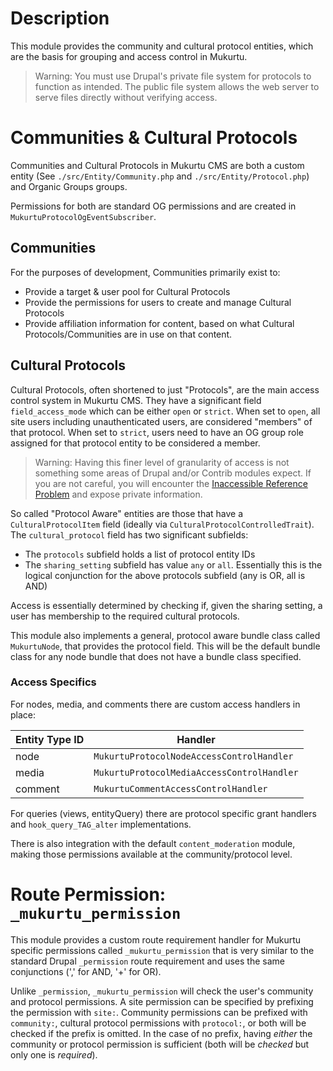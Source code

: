 # Description
This module provides the community and cultural protocol entities, which are the basis for grouping and access control in Mukurtu.

> Warning: You must use Drupal's private file system for protocols to function as intended. The public file system allows the web server to serve files directly without verifying access.

# Communities & Cultural Protocols
Communities and Cultural Protocols in Mukurtu CMS are both a custom entity (See `./src/Entity/Community.php` and `./src/Entity/Protocol.php`) and Organic Groups groups.

Permissions for both are standard OG permissions and are created in `MukurtuProtocolOgEventSubscriber`.

## Communities
For the purposes of development, Communities primarily exist to:

* Provide a target & user pool for Cultural Protocols
* Provide the permissions for users to create and manage Cultural Protocols
* Provide affiliation information for content, based on what Cultural Protocols/Communities are in use on that content.

## Cultural Protocols
Cultural Protocols, often shortened to just "Protocols", are the main access control system in Mukurtu CMS. They have a significant field `field_access_mode` which can be either `open` or `strict`. When set to `open`, all site users including unauthenticated users, are considered "members" of that protocol. When set to `strict`, users need to have an OG group role assigned for that protocol entity to be considered a member.

> Warning: Having this finer level of granularity of access is not something some areas of Drupal and/or Contrib modules expect. If you are not careful, you will encounter the [Inaccessible Reference Problem](https://github.com/WSU-CDSC/mukurtu-cms/discussions/35) and expose private information.

So called "Protocol Aware" entities are those that have a `CulturalProtocolItem` field (ideally via `CulturalProtocolControlledTrait`). The `cultural_protocol` field has two significant subfields:

* The `protocols` subfield holds a list of protocol entity IDs
* The `sharing_setting` subfield has value `any` or `all`. Essentially this is the logical conjunction for the above protocols subfield (any is OR, all is AND)

Access is essentially determined by checking if, given the sharing setting, a user has membership to the required cultural protocols.

This module also implements a general, protocol aware bundle class called `MukurtuNode`, that provides the protocol field. This will be the default bundle class for any node bundle that does not have a bundle class specified.

### Access Specifics
For nodes, media, and comments there are custom access handlers in place:

|Entity Type ID|Handler|
|-|-|
|node|`MukurtuProtocolNodeAccessControlHandler`|
|media|`MukurtuProtocolMediaAccessControlHandler`|
|comment|`MukurtuCommentAccessControlHandler`|

For queries (views, entityQuery) there are protocol specific grant handlers and `hook_query_TAG_alter` implementations.

There is also integration with the default `content_moderation` module, making those permissions available at the community/protocol level.

# Route Permission: `_mukurtu_permission`
This module provides a custom route requirement handler for Mukurtu specific permissions called `_mukurtu_permission` that is very similar to the standard Drupal `_permission` route requirement and uses the same conjunctions (',' for AND, '+' for OR).

Unlike `_permission`, `_mukurtu_permission` will check the user's community and protocol permissions. A site permission can be specified by prefixing the permission with `site:`. Community permissions can be prefixed with `community:`, cultural protocol permissions with `protocol:`, or both will be checked if the prefix is omitted. In the case of no prefix, having *either* the community or protocol permission is sufficient (both will be *checked* but only one is *required*).
